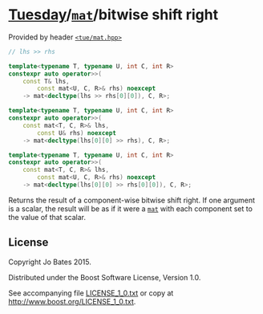 [Tuesday](../../../README.md)/[`mat`](../../headers/mat.md)/bitwise shift right
===============================================================================
Provided by header [`<tue/mat.hpp>`](../../headers/mat.md)

```c++
// lhs >> rhs

template<typename T, typename U, int C, int R>
constexpr auto operator>>(
    const T& lhs,
        const mat<U, C, R>& rhs) noexcept
    -> mat<decltype(lhs >> rhs[0][0]), C, R>;

template<typename T, typename U, int C, int R>
constexpr auto operator>>(
    const mat<T, C, R>& lhs,
        const U& rhs) noexcept
    -> mat<decltype(lhs[0][0] >> rhs), C, R>;

template<typename T, typename U, int C, int R>
constexpr auto operator>>(
    const mat<T, C, R>& lhs,
        const mat<U, C, R>& rhs) noexcept
    -> mat<decltype(lhs[0][0] >> rhs[0][0]), C, R>;
```

Returns the result of a component-wise bitwise shift right. If one argument is a
scalar, the result will be as if it were a [`mat`](../../headers/mat.md) with
each component set to the value of that scalar.

License
-------
Copyright Jo Bates 2015.

Distributed under the Boost Software License, Version 1.0.

See accompanying file [LICENSE_1_0.txt](../../../LICENSE_1_0.txt) or copy at
http://www.boost.org/LICENSE_1_0.txt.
